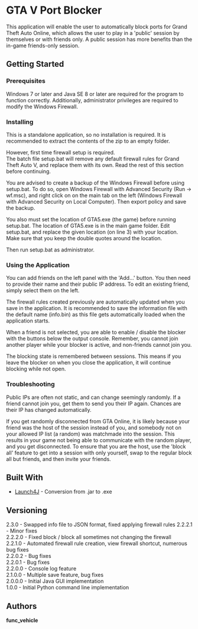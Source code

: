 # GTA V Port Blocker

This application will enable the user to automatically block ports for Grand Theft Auto Online, which allows
the user to play in a 'public' session by themselves or with friends only. A public session has more benefits
than the in-game friends-only session.

## Getting Started

### Prerequisites

Windows 7 or later and Java SE 8 or later are required for the program to function correctly.
Additionally, administrator privileges are required to modify the Windows Firewall.  

### Installing

This is a standalone application, so no installation is required. It is recommended to extract the contents
of the zip to an empty folder.  

However, first time firewall setup is required.  
The batch file setup.bat will remove any default firewall rules for Grand Theft Auto V, and replace them
with its own. Read the rest of this section before continuing.  

You are advised to create a backup of the Windows Firewall before using setup.bat. To do so, open Windows
Firewall with Advanced Security (Run -> wf.msc), and right click on on the main tab on the left
(Windows Firewall with Advanced Security on Local Computer). Then export policy and save the backup.  

You also must set the location of GTA5.exe (the game) before running setup.bat. The location of GTA5.exe
is in the main game folder. Edit setup.bat, and replace the given location (on line 3) with your location.
Make sure that you keep the double quotes around the location.  

Then run setup.bat as administrator.  

### Using the Application

You can add friends on the left panel with the 'Add...' button. You then need to provide their name and
their public IP address. To edit an existing friend, simply select them on the left.

The firewall rules created previously are automatically updated when you save in the application. It is
recommended to save the information file with the default name (info.bin) as this file gets automatically
loaded when the application starts.

When a friend is not selected, you are able to enable / disable the blocker with the buttons below the
output console. Remember, you cannot join another player while your blocker is active, and non-friends
cannot join you.

The blocking state is remembered between sessions. This means if you leave the blocker on when you close
the application, it will continue blocking while not open.

### Troubleshooting

Public IPs are often not static, and can change seemingly randomly. If a friend cannot join you, get them
to send you their IP again. Chances are their IP has changed automatically.

If you get randomly disconnected from GTA Online, it is likely because your friend was the host of the
session instead of you, and somebody not on your allowed IP list (a random) was matchmade into the
session. This results in your game not being able to communicate with the random player, and you get
disconnected. To ensure that you are the host, use the 'block all' feature to get into a session with
only yourself, swap to the regular block all but friends, and then invite your friends.

## Built With

* [Launch4J](https://sourceforge.net/projects/launch4j/) - Conversion from .jar to .exe

## Versioning

2.3.0 - Swapped info file to JSON format, fixed applying firewall rules
2.2.2.1 - Minor fixes  
2.2.2.0 - Fixed block / block all sometimes not changing the firewall  
2.2.1.0 - Automated firewall rule creation, view firewall shortcut, numerous bug fixes  
2.2.0.2 - Bug fixes  
2.2.0.1 - Bug fixes  
2.2.0.0 - Console log feature  
2.1.0.0 - Multiple save feature, bug fixes  
2.0.0.0 - Initial Java GUI implementation  
1.0.0 - Initial Python command line implementation

## Authors
**func_vehicle**
